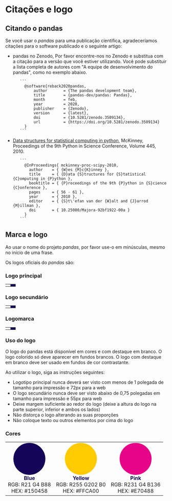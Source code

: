 # Citações e logo

## Citando o pandas

Se você usar o _pandas_ para uma publicação científica, agradeceríamos citações para o software publicado e o seguinte artigo:

- pandas no Zenodo,
   Por favor encontre-nos no Zenodo e substitua com a citação para a versão que você estiver utilizando. Você pode substituir a lista completa de autores
   com "A equipe de desenvolvimento do pandas", como no exemplo abaixo.

         ```
           @software{reback2020pandas,
               author       = {The pandas development team},
               title        = {pandas-dev/pandas: Pandas},
               month        = feb,
               year         = 2020,
               publisher    = {Zenodo},
               version      = {latest},
               doi          = {10.5281/zenodo.3509134},
               url          = {https://doi.org/10.5281/zenodo.3509134}
           }
         ```

- [Data structures for statistical computing in python](https://pub.curvenote.com/01908378-3686-7168-a380-d82bbf21c799/public/mckinney-57fc0d4e8a08cd7f26a4b8bf468a71f4.pdf),
   McKinney, Proceedings of the 9th Python in Science Conference, Volume 445, 2010.

         ```
           @InProceedings{ mckinney-proc-scipy-2010,
             author    = { {W}es {M}c{K}inney },
             title     = { {D}ata {S}tructures for {S}tatistical {C}omputing in {P}ython },
             booktitle = { {P}roceedings of the 9th {P}ython in {S}cience {C}onference },
             pages     = { 56 - 61 },
             year      = { 2010 },
             editor    = { {S}t\'efan van der {W}alt and {J}arrod {M}illman },
             doi       = { 10.25080/Majora-92bf1922-00a }
           }
         ```

## Marca e logo

Ao usar o nome do projeto _pandas_, por favor use-o em minúsculas, mesmo no início de uma frase.

Os logos oficiais do _pandas_ são:

### Logo principal

<table class="table logo">
    <tbody><tr>
        <td>
            <img alt="" src="{{ base_url }}static/img/pandas.svg"/>
        </td>
        <td style="background-color: #150458">
            <img alt="" src="{{ base_url }}static/img/pandas_white.svg"/>
        </td>
    </tr>
</tbody></table>

### Logo secundário

<table class="table logo">
    <tbody><tr>
        <td>
            <img alt="" src="{{ base_url }}static/img/pandas_secondary.svg"/>
        </td>
        <td style="background-color: #150458">
            <img alt="" src="{{ base_url }}static/img/pandas_secondary_white.svg"/>
        </td>
    </tr>
</tbody></table>

### Logomarca

<table class="table logo">
    <tbody><tr>
        <td>
            <img alt="" src="{{ base_url }}static/img/pandas_mark.svg"/>
        </td>
        <td style="background-color: #150458">
            <img alt="" src="{{ base_url }}static/img/pandas_mark_white.svg"/>
        </td>
    </tr>
</tbody></table>

### Uso do logo

O logo do pandas está disponível em cores e com destaque em branco.
O logo colorido só deve aparecer em fundos brancos.
O logo com destaque em branco deve ser usado em fundos de cor contrastante.

Ao utilizar o logo, siga as instruções seguintes:

- Logotipo principal nunca deverá ser visto com menos de 1 polegada de tamanho para impressão e 72px para a web
- O logo secundário nunca deve ser visto abaixo de 0,75 polegadas em tamanho para impressão e 55px para web
- Deixe margem suficiente ao redor do logo (deixe a altura do logo na parte superior, inferior e ambos os lados)
- Não distorça o logo alterando as suas proporções
- Não coloque texto ou outros elementos por cima do logo

### Cores

<table class="table">
    <tbody><tr>
        <td style="text-align: center;">
            <svg xmlns="http://www.w3.org/2000/svg" width="100" height="100">
                <circle cx="50" cy="50" r="50" fill="#150458"/>
            </svg><br/>
            <b style="color: #150458;">Blue</b><br/>
            RGB: R21 G4 B88<br/>
            HEX: #150458
        </td>
        <td style="text-align: center;">
            <svg xmlns="http://www.w3.org/2000/svg" width="100" height="100">
                <circle cx="50" cy="50" r="50" fill="#ffca00"/>
            </svg><br/>
            <b style="color: #150458;">Yellow</b><br/>
            RGB: R255 G202 B0<br/>
            HEX: #FFCA00
        </td>
        <td style="text-align: center;">
            <svg xmlns="http://www.w3.org/2000/svg" width="100" height="100">
                <circle cx="50" cy="50" r="50" fill="#e70488"/>
            </svg><br/>
            <b style="color: #150458;">Pink</b><br/>
            RGB: R231 G4 B136<br/>
            HEX: #E70488
        </td>
    </tr>
</tbody></table>
